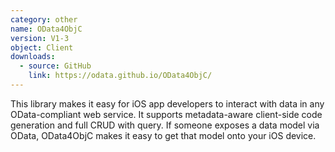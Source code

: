 ```yaml
---
category: other
name: OData4ObjC
version: V1-3
object: Client
downloads:
  - source: GitHub
    link: https://odata.github.io/OData4ObjC/
---
```

This library makes it easy for iOS app developers to interact with data in any OData-compliant web service. It supports metadata-aware client-side code generation and full CRUD with query. If someone exposes a data model via OData, OData4ObjC makes it easy to get that model onto your iOS device.
